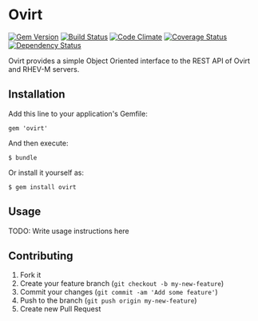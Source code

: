 # Ovirt

[![Gem Version](https://badge.fury.io/rb/ovirt.svg)](http://badge.fury.io/rb/ovirt)
[![Build Status](https://travis-ci.org/ManageIQ/ovirt.svg)](https://travis-ci.org/ManageIQ/ovirt)
[![Code Climate](https://codeclimate.com/github/ManageIQ/ovirt.svg)](https://codeclimate.com/github/ManageIQ/ovirt)
[![Coverage Status](https://coveralls.io/repos/ManageIQ/ovirt/badge.svg)](https://coveralls.io/r/ManageIQ/ovirt)
[![Dependency Status](https://gemnasium.com/ManageIQ/ovirt.svg)](https://gemnasium.com/ManageIQ/ovirt)

Ovirt provides a simple Object Oriented interface to the REST API of Ovirt and RHEV-M servers.

## Installation

Add this line to your application's Gemfile:

    gem 'ovirt'

And then execute:

    $ bundle

Or install it yourself as:

    $ gem install ovirt

## Usage

TODO: Write usage instructions here

## Contributing

1. Fork it
2. Create your feature branch (`git checkout -b my-new-feature`)
3. Commit your changes (`git commit -am 'Add some feature'`)
4. Push to the branch (`git push origin my-new-feature`)
5. Create new Pull Request
